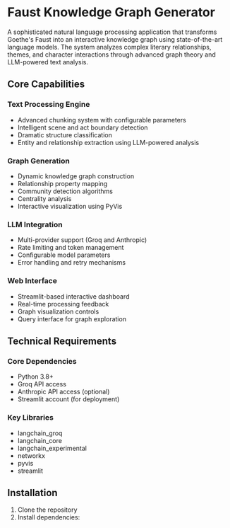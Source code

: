 # Faust Knowledge Graph Generator

A sophisticated natural language processing application that transforms Goethe's Faust into an interactive knowledge graph using state-of-the-art language models. The system analyzes complex literary relationships, themes, and character interactions through advanced graph theory and LLM-powered text analysis.

## Core Capabilities

### Text Processing Engine
- Advanced chunking system with configurable parameters
- Intelligent scene and act boundary detection
- Dramatic structure classification
- Entity and relationship extraction using LLM-powered analysis

### Graph Generation
- Dynamic knowledge graph construction
- Relationship property mapping
- Community detection algorithms
- Centrality analysis
- Interactive visualization using PyVis

### LLM Integration
- Multi-provider support (Groq and Anthropic)
- Rate limiting and token management
- Configurable model parameters
- Error handling and retry mechanisms

### Web Interface
- Streamlit-based interactive dashboard
- Real-time processing feedback
- Graph visualization controls
- Query interface for graph exploration

## Technical Requirements

### Core Dependencies
- Python 3.8+
- Groq API access
- Anthropic API access (optional)
- Streamlit account (for deployment)

### Key Libraries
- langchain_groq
- langchain_core
- langchain_experimental
- networkx
- pyvis
- streamlit

## Installation

1. Clone the repository
2. Install dependencies: